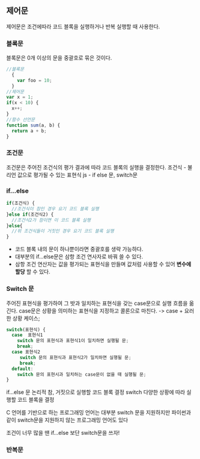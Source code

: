 ## 제어문 

제어문은 조건에따라 코드 블록을 실행하거나 반복 실행할 때 사용한다. 

### 블록문 
블록문은 0개 이상의 문을 중괄호로 묶은 것이다.

```js
//블록문
  {
    var foo = 10;
  }
//제어문
var x = 1;
if(x < 10) {
  x++;
}
//함수 선언문 
function sum(a, b) {
  return a + b;
}
```

### 조건문 
조건문은 주어진 조건식의 평가 결과에 따라 코드 블록의 실행을 결정한다. 
조건식 - 불리언 값으로 평가될 수 있는 표현식
js - if else 문, switch문 

### if...else
```js 
if(조건식) {
  //조건식이 참인 경우 요기 코드 블록 실행
}else if(조건식2) {
  //조건식2가 참이면 이 코드 블록 실행 
}else{
  //위 조건식들이 거짓인 경우 요기 코드 블록 실행 
}
```
- 코드 블록 내의 문이 하나뿐이라면 중괄호를 생략 가능하다.
- 대부분의 if...else문은 삼항 조건 연사자로 바꿔 쓸 수 있다.
- 삼항 조건 연산자는 값을 평가되는 표현식을 만들며 값처럼 사용할 수 있어 **변수에 할당** 할 수 있다.


### Switch 문
주어진 표현식을 평가하여 그 밧과 일치하는 표현식을 갖는 case문으로 실행 흐름을 옮긴다. 
case문은 상황을 의미하는 표현식을 지정하고 콜론으로 마친다. -> case + 요러한 상황 케이스;
```js 
switch(표현식) {
  case  표현식1
    switch 문의 표현식과 표현식1이 일치하면 실행될 문;
    break;
  case 표현식2
     switch 문의 표현식과 표현식2가 일치하면 실행될 문;
     break;
  default:
    switch 문의 표현시과 일치하는 case문이 없을 때 실행될 문;
}
```

if...else 문 논리적 참, 거짓으로 실행할 코드 블록 결정 
switch 다양한 상황에 따라 실행할 코드 블록을 결정 

C 언어를 기반으로 하는 프로그래밍 언어는 대부분 switch 문을 지원하지만 파이썬과 같이 switch문을 지원하지 않는 프로그래밍 언어도 있다

조건이 너무 많을 땐 if...else 보단 switch문을 쓰자!


### 반복문 

